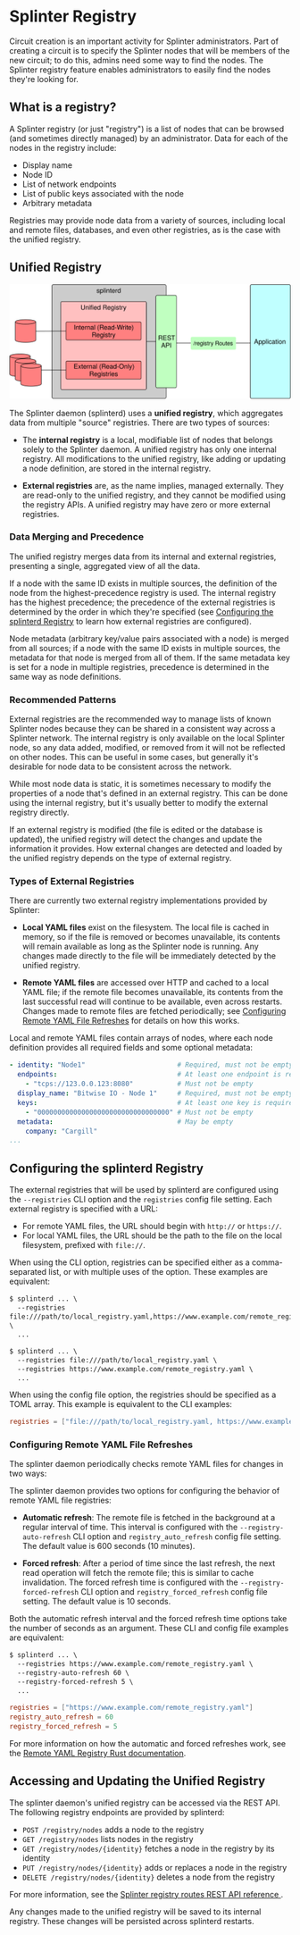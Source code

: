 # Splinter Registry

<!--
  Copyright 2018-2020 Cargill Incorporated
  Licensed under Creative Commons Attribution 4.0 International License
  https://creativecommons.org/licenses/by/4.0/
-->

Circuit creation is an important activity for Splinter administrators. Part of
creating a circuit is to specify the Splinter nodes that will be members of the
new circuit; to do this, admins need some way to find the nodes. The Splinter
registry feature enables administrators to easily find the nodes they're looking
for.

## What is a registry?

A Splinter registry (or just "registry") is a list of nodes that can be browsed
(and sometimes directly managed) by an administrator. Data for each of the nodes
in the registry include:

* Display name
* Node ID
* List of network endpoints
* List of public keys associated with the node
* Arbitrary metadata

Registries may provide node data from a variety of sources, including local and
remote files, databases, and even other registries, as is the case with the
unified registry.

## Unified Registry

<img alt="Splinter registry admin diagram" src="/docs/0.4/images/registry_admin_diagram.svg">

The Splinter daemon (splinterd) uses a **unified registry**, which aggregates
data from multiple "source" registries. There are two types of sources:

* The **internal registry** is a local, modifiable list of nodes that belongs
  solely to the Splinter daemon. A unified registry has only one internal
  registry. All modifications to the unified registry, like adding or updating a
  node definition, are stored in the internal registry.

* **External registries** are, as the name implies, managed externally. They are
  read-only to the unified registry, and they cannot be modified using the
  registry APIs. A unified registry may have zero or more external registries.

### Data Merging and Precedence

The unified registry merges data from its internal and external registries,
presenting a single, aggregated view of all the data.

If a node with the same ID exists in multiple sources, the definition of the
node from the highest-precedence registry is used. The internal registry has the
highest precedence; the precedence of the external registries is determined by
the order in which they're specified (see
[Configuring the splinterd Registry](#configuring-the-splinterd-registry) to
learn how external registries are configured).

Node metadata (arbitrary key/value pairs associated with a node)
is merged from all sources; if a node with the same ID exists in multiple
sources, the metadata for that node is merged from all of them. If the same
metadata key is set for a node in multiple registries, precedence is determined
in the same way as node definitions.

### Recommended Patterns

External registries are the recommended way to manage lists of known Splinter
nodes because they can be shared in a consistent way across a Splinter network.
The internal registry is only available on the local Splinter node, so any data
added, modified, or removed from it will not be reflected on other nodes. This
can be useful in some cases, but generally it's desirable for node data to be
consistent across the network.

While most node data is static, it is sometimes necessary to modify the
properties of a node that's defined in an external registry. This can be done
using the internal registry, but it's usually better to modify the external
registry directly.

If an external registry is modified (the file is edited or the database is
updated), the unified registry will detect the changes and update the
information it provides. How external changes are detected and loaded by the
unified registry depends on the type of external registry.

### Types of External Registries

There are currently two external registry implementations provided by Splinter:

* **Local YAML files** exist on the filesystem. The local file is cached in
  memory, so if the file is removed or becomes unavailable, its contents will
  remain available as long as the Splinter node is running. Any changes made
  directly to the file will be immediately detected by the unified registry.

* **Remote YAML files** are accessed over HTTP and cached to a local YAML file;
  if the remote file becomes unavailable, its contents from the last successful
  read will continue to be available, even across restarts. Changes made to
  remote files are fetched periodically; see
  [Configuring Remote YAML File Refreshes](#configuring-remote-yaml-file-refreshes)
  for details on how this works.

Local and remote YAML files contain arrays of nodes, where each node definition
provides all required fields and some optional metadata:

``` yaml
- identity: "Node1"                       # Required, must not be empty
  endpoints:                              # At least one endpoint is required
    - "tcps://123.0.0.123:8080"           # Must not be empty
  display_name: "Bitwise IO - Node 1"     # Required, must not be empty
  keys:                                   # At least one key is required
    - "000000000000000000000000000000000" # Must not be empty
  metadata:                               # May be empty
    company: "Cargill"
...
```

## Configuring the splinterd Registry

The external registries that will be used by splinterd are configured using the
`--registries` CLI option and the `registries` config file setting. Each
external registry is specified with a URL:

* For remote YAML files, the URL should begin with `http://` or `https://`.
* For local YAML files, the URL should be the path to the file on the local
  filesystem, prefixed with `file://`.

When using the CLI option, registries can be specified either as a
comma-separated list, or with multiple uses of the option. These examples are
equivalent:

``` console
$ splinterd ... \
  --registries file:///path/to/local_registry.yaml,https://www.example.com/remote_registry.yaml \
  ...
```

``` console
$ splinterd ... \
  --registries file:///path/to/local_registry.yaml \
  --registries https://www.example.com/remote_registry.yaml \
  ...
```

When using the config file option, the registries should be specified as a TOML
array. This example is equivalent to the CLI examples:

``` toml
registries = ["file:///path/to/local_registry.yaml, https://www.example.com/remote_registry.yaml"]
```

### Configuring Remote YAML File Refreshes

The splinter daemon periodically checks remote YAML files for changes in two
ways:

The splinter daemon provides two options for configuring the behavior of remote
YAML file registries:

* **Automatic refresh**: The remote file is fetched in the background at a
  regular interval of time. This interval is configured with the
  `--registry-auto-refresh` CLI option and `registry_auto_refresh` config file
  setting. The default value is 600 seconds (10 minutes).

* **Forced refresh**: After a period of time since the last refresh, the
  next read operation will fetch the remote file; this is similar to cache
  invalidation. The forced refresh time is configured with the
  `--registry-forced-refresh` CLI option and `registry_forced_refresh` config
  file setting. The default value is 10 seconds.

Both the automatic refresh interval and the forced refresh time options take the
number of seconds as an argument. These CLI and config file examples are
equivalent:

``` console
$ splinterd ... \
  --registries https://www.example.com/remote_registry.yaml \
  --registry-auto-refresh 60 \
  --registry-forced-refresh 5 \
  ...
```

``` toml
registries = ["https://www.example.com/remote_registry.yaml"]
registry_auto_refresh = 60
registry_forced_refresh = 5
```

For more information on how the automatic and forced refreshes work, see the
[Remote YAML Registry Rust documentation](https://docs.rs/splinter/0.4/splinter/registry/struct.RemoteYamlRegistry.html).

## Accessing and Updating the Unified Registry

The splinter daemon's unified registry can be accessed via the REST API. The
following registry endpoints are provided by splinterd:

* `POST /registry/nodes` adds a node to the registry
* `GET /registry/nodes` lists nodes in the registry
* `GET /registry/nodes/{identity}` fetches a node in the registry by its
  identity
* `PUT /registry/nodes/{identity}` adds or replaces a node in the registry
* `DELETE /registry/nodes/{identity}` deletes a node from the registry

For more information, see the
<a href="/docs/0.4/api/#tag/Splinter-Registry" target="_blank">
Splinter registry routes REST API reference
</a>.

Any changes made to the unified registry will be saved to its internal registry.
These changes will be persisted across splinterd restarts.
